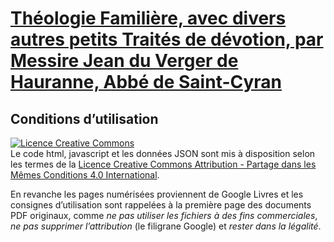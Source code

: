 # [Théologie Familière, avec divers autres petits Traités de dévotion, par Messire Jean du Verger de Hauranne, Abbé de Saint-Cyran](https://theologie-familiere.sacy.be/)

## Conditions d’utilisation

<a rel="license" href="http://creativecommons.org/licenses/by-sa/4.0/"><img alt="Licence Creative Commons" style="border-width:0" src="https://i.creativecommons.org/l/by-sa/4.0/88x31.png" /></a><br />Le code html, javascript et les données JSON sont mis à disposition selon les termes de la <a rel="license" href="http://creativecommons.org/licenses/by-sa/4.0/">Licence Creative Commons Attribution -  Partage dans les Mêmes Conditions 4.0 International</a>.

En revanche les pages numérisées proviennent de Google Livres et les consignes d’utilisation sont rappelées à la première page des documents PDF originaux, comme *ne pas utiliser les fichiers à des fins commerciales*, *ne pas supprimer l’attribution* (le filigrane Google) et *rester dans la légalité*.
